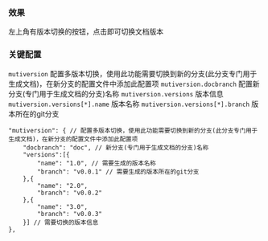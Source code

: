 ### 效果

左上角有版本切换的按钮，点击即可切换文档版本

### 关键配置
`mutiversion` 配置多版本切换，使用此功能需要切换到新的分支(此分支专门用于生成文档)，在新分支的配置文件中添加此配置项
`mutiversion.docbranch` 配置新分支(专门用于生成文档的分支)名称
`mutiversion.versions` 版本信息
`mutiversion.versions[*].name` 版本名称
`mutiversion.versions[*].branch` 版本所在的git分支

```
"mutiversion": { // 配置多版本切换，使用此功能需要切换到新的分支(此分支专门用于生成文档)，在新分支的配置文件中添加此配置项
    "docbranch": "doc", // 新分支(专门用于生成文档的分支)名称
    "versions":[{
        "name": "1.0", // 需要生成的版本名称
        "branch": "v0.0.1" // 需要生成的版本所在的git分支
    },{
        "name": "2.0",
        "branch": "v0.0.2"
    },{
        "name": "3.0",
        "branch": "v0.0.3"
    }] // 需要切换的版本信息
},
```
